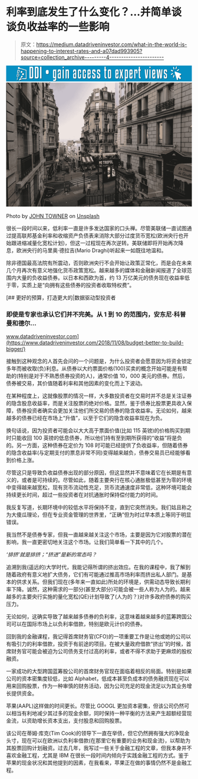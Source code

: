 # 利率到底发生了什么变化？…并简单谈谈负收益率的一些影响

> 原文：<https://medium.datadriveninvestor.com/what-in-the-world-is-happening-to-interest-rates-and-a07dad993905?source=collection_archive---------4----------------------->

[![](img/9afe70270d9be2b55abde73b10cb8794.png)](http://www.track.datadriveninvestor.com/1B9E)![](img/ecbbafbba7285f60e855017e74406c30.png)

Photo by [JOHN TOWNER](https://unsplash.com/@heytowner?utm_source=medium&utm_medium=referral) on [Unsplash](https://unsplash.com?utm_source=medium&utm_medium=referral)

很长一段时间以来，低利率一直是许多发达国家的口头禅。尽管美联储一直试图通过提高联邦基金利率和收缩资产负债表来消除大部分过度货币宽松(欧洲央行也开始跟进缩减量化宽松计划)，但这一过程现在再次逆转。美联储即将开始再次降息，欧洲央行的马里奥·德拉吉(Mario Draghi)听起来一如既往地温和。

除非德国最高法院有所震动，否则欧洲央行不会开始让政策正常化，而是会在未来几个月再次有意义地强化货币政策宽松。越来越多的媒体和金融新闻报道了全球范围内大量的负收益债券。以日本和西欧为首，约 13 万亿美元的债务现在收益率低于零，实质上是“向拥有这些债券的投资者收取特权费”。

[](https://www.datadriveninvestor.com/2018/11/08/budget-better-to-build-bigger/) [## 更好的预算，打造更大的|数据驱动型投资者

### 即使是专家也承认它们并不完美。从 1 到 10 的范围内，安东尼·科普曼和德尔…

www.datadriveninvestor.com](https://www.datadriveninvestor.com/2018/11/08/budget-better-to-build-bigger/) 

接触到这种观念的人首先会问的一个问题是，为什么投资者会愿意因为将资金锁定多年而被收取(负)利息。从债券以大约票面价格(100)买卖的概念开始可能是有帮助的(特别是对于不熟悉债券投资的人)，通常价值 10，000 美元的债券。然后，债券被交易，其价值随着利率和其他因素的变化而上下波动。

在某种程度上，这就像股票的情况一样，大多数投资者在交易时并不总是关注证券的隐含股息收益率，而是关注股票的绝对价格。显然，鉴于债券比股票更具收入保障，债券投资者确实会更加关注他们所交易的债券的隐含收益率。无论如何，越来越多的债券已经在市场上“升值”，以至于它们的隐含收益率现在为负。

换句话说，因为投资者可能会以大大高于票面价值(比如 115 英镑)的价格购买到期时只能收回 100 英镑的低息债券，所以他们持有至到期所获得的“收益”将是负的。另一方面，这种债券在定价为 108 时可能已经提供了负收益率，但随着债券的隐含收益率(与定期支付的票息非常不同)变得越来越负，债券交易员已经能够看到价格上涨。

尽管这只是导致负收益债券出现的部分原因，但这显然并不意味着它在长期是有意义的，或者是可持续的。尽管如此，随着主要央行在核心通胀极低甚至为零的环境中变得越来越宽松，现有货币流动性充足，货币流通速度非常低，这种环境可能会持续更长时间，超过一些投资者在对抗通胀时保持偿付能力的时间。

我反复写道，长期环境中的较低水平将保持不变，直到它突然消失。我们姑且称之为大傻瓜理论，但在专业资金管理的世界里，“正确”但为时过早本质上等同于明显错误。

我当然不是债券专家，但我一直越来越关注这个市场，主要是因为它对股票的潜在影响，我一直更密切地关注这个市场。让我们简单看一下其中的几个。

*‘排挤’就是排挤；“挤进”是新的常态吗？*

追溯到我(遥远的)大学时代，我能记得所谓的挤出效应。在我的课程中，我了解到随着政府有意义地扩大债务，它们有可能通过推高市场利率而挤出私人部门。是基本的供求关系。但我们现在(多年来一直如此)所处的环境是，供需动态导致长期利率下降。诚然，这种需求的一部分(甚至大部分)可能会被一些人称为人为的。越来越多的主要央行实施的量化宽松(QE)计划导致了(人为的？)对许多政府债券的购买压力。

无论如何，这确实导致了越来越多债券的负利率，这意味着越来越多的蓝筹跨国公司可以在国际市场上以负利率借款，特别是欧元计价的债券。

回到我的金融课程，我记得首席财务官(CFO)的一项重要工作是让他或她的公司以有吸引力的利率借款，投资于有前途的项目。在被大量政府借款“挤出”的时候，首席财务官可能会被迫为公司债务支付过高的利率，或者不得不求助于更麻烦的股权融资。

一家成功的大型跨国蓝筹股公司的首席财务官现在面临着相反的局面。特别是如果公司的资本密集度较低，比如 Alphabet，低成本甚至负成本的债务融资现在可以用来回购股票，作为一种审慎的财务活动，因为公司充足的现金流足以为其业务增长提供资金。

苹果(AAPL)这样做的时间更长。尽管比 GOOGL 更加资本密集，但该公司仍然可以相当有利地减少其过多的现金余额，同时保持一种平衡的方法来产生超额经营现金流，以资助增长资本支出，支付股息和回购股票。

该公司在蒂姆·库克(Tim Cook)的领导下一直在举债，但它仍然拥有强大的净现金头寸，现在可以在欧洲以负利率借款(在那里它有重要的业务和现金流)，以帮助为其股票回购计划融资。过去几年，我写过一些关于金融工程的文章，但我本身并不喜欢金融工程，尤其是 IBM 在很长一段时间内倾向于实践金融工程的方式。鉴于苹果的现金状况和其他提到的因素，在我看来，苹果正在做的事情仍然不是金融工程。
